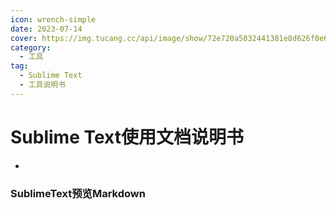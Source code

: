 ```yaml
---
icon: wrench-simple
date: 2023-07-14
cover: https://img.tucang.cc/api/image/show/72e720a5032441381e8d626f0e6538f1
category:
  - 工具 
tag:
  - Sublime Text
  - 工具说明书
---
```


# Sublime Text使用文档说明书

- <HopeIcon icon="home" color="red" />
### SublimeText预览Markdown

